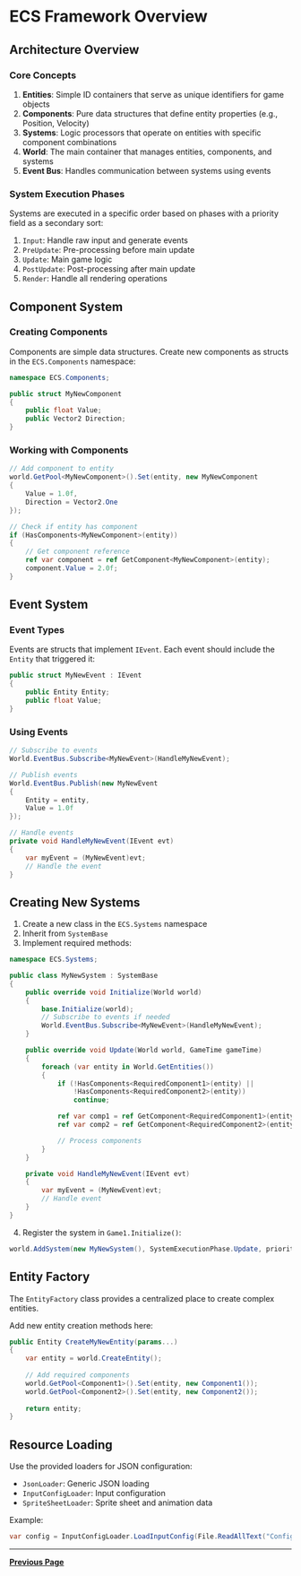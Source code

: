 # ECS Framework Overview

## Architecture Overview

### Core Concepts

1. **Entities**: Simple ID containers that serve as unique identifiers for game objects
2. **Components**: Pure data structures that define entity properties (e.g., Position, Velocity)
3. **Systems**: Logic processors that operate on entities with specific component combinations
4. **World**: The main container that manages entities, components, and systems
5. **Event Bus**: Handles communication between systems using events

### System Execution Phases

Systems are executed in a specific order based on phases with a priority field as a secondary sort:

1. `Input`: Handle raw input and generate events
2. `PreUpdate`: Pre-processing before main update
3. `Update`: Main game logic
4. `PostUpdate`: Post-processing after main update
5. `Render`: Handle all rendering operations

## Component System

### Creating Components

Components are simple data structures. Create new components as structs in the `ECS.Components` namespace:

```csharp
namespace ECS.Components;

public struct MyNewComponent
{
    public float Value;
    public Vector2 Direction;
}
```

### Working with Components

```csharp
// Add component to entity
world.GetPool<MyNewComponent>().Set(entity, new MyNewComponent 
{
    Value = 1.0f,
    Direction = Vector2.One
});

// Check if entity has component
if (HasComponents<MyNewComponent>(entity))
{
    // Get component reference
    ref var component = ref GetComponent<MyNewComponent>(entity);
    component.Value = 2.0f;
}
```

## Event System

### Event Types

Events are structs that implement `IEvent`. Each event should include the `Entity` that triggered it:

```csharp
public struct MyNewEvent : IEvent
{
    public Entity Entity;
    public float Value;
}
```

### Using Events

```csharp
// Subscribe to events
World.EventBus.Subscribe<MyNewEvent>(HandleMyNewEvent);

// Publish events
World.EventBus.Publish(new MyNewEvent 
{ 
    Entity = entity,
    Value = 1.0f 
});

// Handle events
private void HandleMyNewEvent(IEvent evt)
{
    var myEvent = (MyNewEvent)evt;
    // Handle the event
}
```

## Creating New Systems

1. Create a new class in the `ECS.Systems` namespace
2. Inherit from `SystemBase`
3. Implement required methods:

```csharp
namespace ECS.Systems;

public class MyNewSystem : SystemBase
{
    public override void Initialize(World world)
    {
        base.Initialize(world);
        // Subscribe to events if needed
        World.EventBus.Subscribe<MyNewEvent>(HandleMyNewEvent);
    }

    public override void Update(World world, GameTime gameTime)
    {
        foreach (var entity in World.GetEntities())
        {
            if (!HasComponents<RequiredComponent1>(entity) || 
                !HasComponents<RequiredComponent2>(entity))
                continue;

            ref var comp1 = ref GetComponent<RequiredComponent1>(entity);
            ref var comp2 = ref GetComponent<RequiredComponent2>(entity);

            // Process components
        }
    }

    private void HandleMyNewEvent(IEvent evt)
    {
        var myEvent = (MyNewEvent)evt;
        // Handle event
    }
}
```

<!-- markdownlint-disable -->
4. Register the system in `Game1.Initialize()`:
<!-- markdownlint-enable -->

```csharp
world.AddSystem(new MyNewSystem(), SystemExecutionPhase.Update, priority);
```

## Entity Factory

The `EntityFactory` class provides a centralized place to create complex entities.

Add new entity creation methods here:

```csharp
public Entity CreateMyNewEntity(params...)
{
    var entity = world.CreateEntity();
    
    // Add required components
    world.GetPool<Component1>().Set(entity, new Component1());
    world.GetPool<Component2>().Set(entity, new Component2());
    
    return entity;
}
```

## Resource Loading

Use the provided loaders for JSON configuration:

- `JsonLoader`: Generic JSON loading
- `InputConfigLoader`: Input configuration
- `SpriteSheetLoader`: Sprite sheet and animation data

Example:

```csharp
var config = InputConfigLoader.LoadInputConfig(File.ReadAllText("Config/input.json"));
```

---

[**Previous Page**](README.md)

